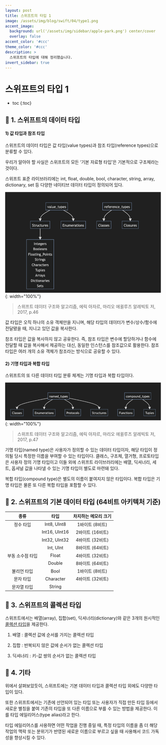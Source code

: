 ```yaml
---
layout: post
title: 스위프트의 타입 1
image: /assets/img/blog/swift/04/type1.png
accent_image: 
  background: url('/assets/img/sidebar/apple-park.png') center/cover
  overlay: false
accent_color: '#ccc'
theme_color: '#ccc'
description: >
  스위프트의 타입에 대해 정리했습니다.
invert_sidebar: true
---
```


# 스위프트의 타입 1

* toc
{:toc}


## 📙 1. 스위프트의 데이터 타입

#### 1) 값 타입과 참조 타입

스위프트의 데이터 타입은 값 타입(value types)과 참조 타입(reference types)으로 분류할 수 있다.

우리가 알아야 할 사실은 스위프트의 모든 ‘기본 자료형 타입’은 기본적으로 구조체라는 것이다.

스위프트 표준 라이브러리에는 int, float, double, bool, character, string, array, dictionary, set 등 다양한 네이티브 데이터 타입이 정의되어 있다.

![type1](/assets/img/blog/swift/04/type1.png){: width="100%"}
> 스위프트 데이터 구조와 알고리즘, 에릭 아자르, 마리오 에귈루즈 알레빅토 저, 2017, p.46

값 타입은 오직 하나의 소유 객체만을 지니며, 해당 타입의 데이터가 변수/상수/함수에 전달됐을 때, 지니고 있던 값을 복사한다.

참조 타입은 값을 복사하지 않고 공유한다. 즉, 참조 타입은 변수에 할당하거나 함수에 전달할 때 값을 복사해서 제공하는 대신, 동일한 인스턴스를 참조값으로 활용한다. 참조 타입은 여러 개의 소유 객체가 참조라는 방식으로 공유할 수 있다.

#### 2) 기명 타입과 복합 타입

스위프트의 또 다른 데이터 타입 분류 체계는 기명 타입과 복합 타입이다.

![type2](/assets/img/blog/swift/04/type2.png){: width="100%"}
> 스위프트 데이터 구조와 알고리즘, 에릭 아자르, 마리오 에귈루즈 알레빅토 저, 2017, p.47

기명 타입(named type)은 사용자가 정의할 수 있는 데이터 타입이자, 해당 타입이 정의될 당시 특정한 이름을 부여할 수 있는 타입이다. 클래스, 구조체, 열거형, 프로토타입은 사용자 정의 기명 타입이고 이들 외에 스위프트 라이브러리에는 배열, 딕셔너리, 세트, 옵셔널 값을 나타낼 수 있는 기명 타입이 별도로 마련돼 있다.

복합 타입(compound type)은 별도의 이름이 붙여지지 않은 타입이다. 복합 타입은 기명 타입은 물론 또 다른 복합 타입을 포함할 수 있다.


## 📙 2. 스위프트의 기본 데이터 타입 (64비트 아키텍처 기준)

|**종류**|**타입**|**차지하는 메모리 크기**|
|:------------:|:------------:|:------------:|
|정수 타입|Int8, UInt8|1바이트 (8비트)|
||Int16, UInt16|2바이트 (16비트)|
||Int32, UInt32|4바이트 (32비트)|
||Int, UInt|8바이트 (64비트)|
|부동 소수점 타입|Float|4바이트 (32비트)|
||Double|8바이트 (64비트)|
|불리언 타입|Bool|1바이트 (8비트)|
|문자 타입|Character|4바이트 (32비트)|
|문자열 타입|String||


## 📙 3. 스위프트의 콜렉션 타입

스위프트에서는 배열(array), 집합(set), 딕셔너리(dictionary)와 같은 3개의 원시적인 [콜렉션 타입](https://developer.apple.com/documentation/swift/collections)을 제공한다.

1. 배열 :  콜렉션 값에 순서를 가지는 콜렉션 타입

2. 집합 :  반복되지 않은 값에 순서가 없는 콜렉션 타입

3. 딕셔너리 :  키-값 쌍의 순서가 없는 콜렉션 타입


## 📙 4. 기타

위에서 살펴보았듯이, 스위프트에는 기본 데이터 타입과 콜렉션 타입 외에도 다양한 타입이 있다.

또한 스위프트에서는 기존에 선언되어 있는 타입 또는 사용자가 직접 만든 타입 등에서 새로운 별칭을 붙여 기존의 타입을 또 다른 이름으로 부를 수 있는 방법을 제공한다. 이를 타입 에일리어스(type alias)라고 한다.

타입 에일리어스를 사용하면 어떤 작업을 진행 중일 때, 특정 타입의 이름을 좀 더 해당 작업의 맥락 또는 분위기가 반영된 새로운 이름으로 부르고 싶을 때 사용해서 코드 가독성을 향상시킬 수 있다.
